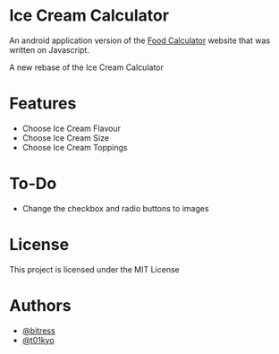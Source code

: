 # Ice Cream Calculator

An android application version of the [Food Calculator](https://github.com/bitress/advanced-web-development-front-end-1) website that was written on Javascript.

A new rebase of the Ice Cream Calculator

# Features
- Choose Ice Cream Flavour
- Choose Ice Cream Size
- Choose Ice Cream Toppings

# To-Do
- Change the checkbox and radio buttons to images 


# License
This project is licensed under the MIT License

# Authors
- [@bitress](https://www.github.com/bitress)
- [@t01kyo](https://github.com/t01kyo)

